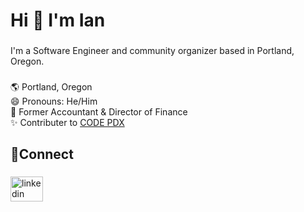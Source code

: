 <h1 align="left">Hi 👋 I'm Ian</h1>

###

<p align="left">I'm a Software Engineer and community organizer based in Portland, Oregon.</p>

###

<p align="left">🌎 Portland, Oregon<br>😄 Pronouns: He/Him<br>🧮 Former Accountant & Director of Finance<br>✨ Contributer to <a href="https://github.com/codeforpdx" target="_blank">CODE PDX</a></p>

###

<h2 align="left">📱Connect</h2>

###

<div align="left">
  <a href="https://www.linkedin.com/in/iancogorman/" target="_blank">
    <img src="https://raw.githubusercontent.com/maurodesouza/profile-readme-generator/master/src/assets/icons/social/linkedin/default.svg" width="52" height="40" alt="linkedin logo"  />
  </a>
</div>
